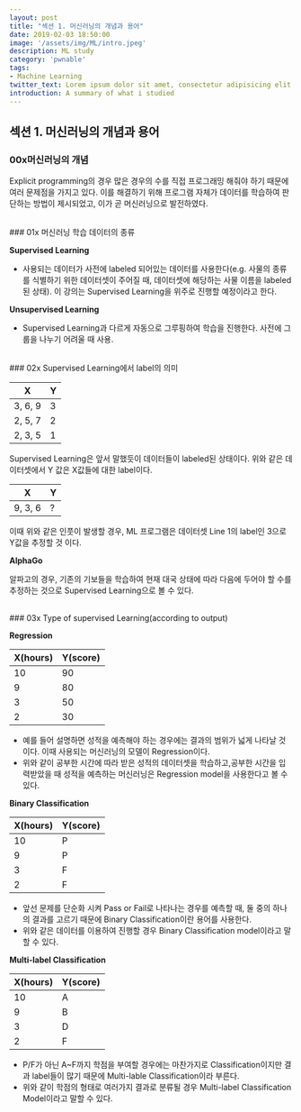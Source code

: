 ```yaml
---
layout: post
title: "섹션 1. 머신러닝의 개념과 용어"
date: 2019-02-03 18:50:00
image: '/assets/img/ML/intro.jpeg'
description: ML study
category: 'pwnable'
tags:
- Machine Learning
twitter_text: Lorem ipsum dolor sit amet, consectetur adipisicing elit.
introduction: A summary of what i studied
---
```

## 섹션 1. 머신러닝의 개념과 용어

### 00x머신러닝의 개념

Explicit programming의 경우 많은 경우의 수를 직접 프로그래밍 해줘야 하기 때문에 여러 문제점을 가지고 있다. 이를 해결하기 위해 프로그램 자체가 데이터를 학습하여 판단하는 방법이 제시되었고, 이가 곧 머신러닝으로 발전하였다.

<br>
### 01x 머신러닝 학습 데이터의 종류

**Supervised Learning**
 - 사용되는 데이터가 사전에 labeled 되어있는 데이터를 사용한다(e.g. 사물의 종류를 식별하기 위한 데이터셋이 주어질 때, 데이터셋에 해당하는 사물 이름을 labeled된 상태). 이 강의는 Supervised Learning을 위주로 진행할 예정이라고 한다.

**Unsupervised Learning**
 - Supervised Learning과 다르게 자동으로 그루핑하여 학습을 진행한다. 사전에 그룹을 나누기 어려울 때 사용.

<br>
### 02x Supervised Learning에서 label의 의미

 X | Y
 ---- | ----
 3, 6, 9 | 3
 2, 5, 7 | 2 
 2, 3, 5 | 1

 Supervised Learning은 앞서 말했듯이 데이터들이 labeled된 상태이다. 위와 같은 데이터셋에서 Y 값은 X값들에 대한 label이다.

  X | Y
 ---- | ----
 9, 3, 6 | ?

이때 위와 같은 인풋이 발생할 경우, ML 프로그램은 데이터셋 Line 1의 label인 3으로 Y값을 추정할 것 이다.

**AlphaGo**

알파고의 경우, 기존의 기보들을 학습하여 현재 대국 상태에 따라 다음에 두어야 할 수를 추정하는 것으로 Supervised Learning으로 볼 수 있다.


<br>
### 03x Type of supervised Learning(according to output)

**Regression**

 X(hours) | Y(score)
 ---- | ----
 10 | 90
 9 | 80
 3 | 50
 2 | 30

 - 예를 들어 설명하면 성적을 예측해야 하는 경우에는 결과의 범위가 넓게 나타날 것 이다. 이때 사용되는 머신러닝의 모델이 Regression이다. 
 - 위와 같이 공부한 시간에 따라 받은 성적의 데이터셋을 학습하고,공부한 시간을 입력받았을 때 성적을 예측하는 머신러닝은 Regression model을 사용한다고 볼 수 있다.

**Binary Classification**
 
 X(hours) | Y(score)
 ---- | ----
 10 | P
 9 | P
 3 | F
 2 | F
 
 - 앞선 문제를 단순화 시켜 Pass or Fail로 나타나는 경우를 예측할 때, 둘 중의 하나의 결과를 고르기 때문에 Binary Classification이란 용어를 사용한다.
 - 위와 같은 데이터를 이용하여 진행할 경우 Binary Classification model이라고 말할 수 있다.

 **Multi-label Classification**

  X(hours) | Y(score)
  ---- | ----
  10 | A
  9 | B
  3 | D
  2 | F

 - P/F가 아닌 A~F까지 학점을 부여할 경우에는 마찬가지로 Classification이지만 결과 label들이 많기 때문에 Multi-lable Classification이라 부른다.
 - 위와 같이 학점의 형태로 여러가지 결과로 분류될 경우 Multi-label Classification Model이라고 말할 수 있다.